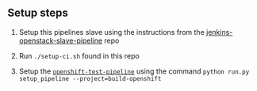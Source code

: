 ## Setup steps

1. Setup this pipelines slave using the instructions from the [jenkins-openstack-slave-pipeline](https://github.com/UKCloud/jenkins-openstack-slave-pipeline) repo

2. Run `./setup-ci.sh` found in this repo

3. Setup the [`openshift-test-pipeline`](github.com/ukcloud/openshift-test-pipeline) using the command `python run.py setup_pipeline --project=build-openshift`
